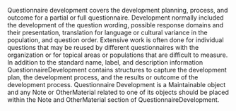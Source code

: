 Questionnaire development covers the development planning, process, and outcome for a partial or full questionnaire. Development normally included the development of the question wording, possible response domains and their presentation, translation for language or cultural variance in the population, and question order. Extensive work is often done for individual questions that may be reused by different questionnaires with the organization or for topical areas or populations that are difficult to measure. In addition to the standard name, label, and description information QuestionnaireDevelopment contains structures to capture the development plan, the development process, and the results or outcome of the development process. Questionnaire Development is a Maintainable object and any Note or OtherMaterial related to one of its objects should be placed within the Note and OtherMaterial section of QuestionnaireDevelopment.